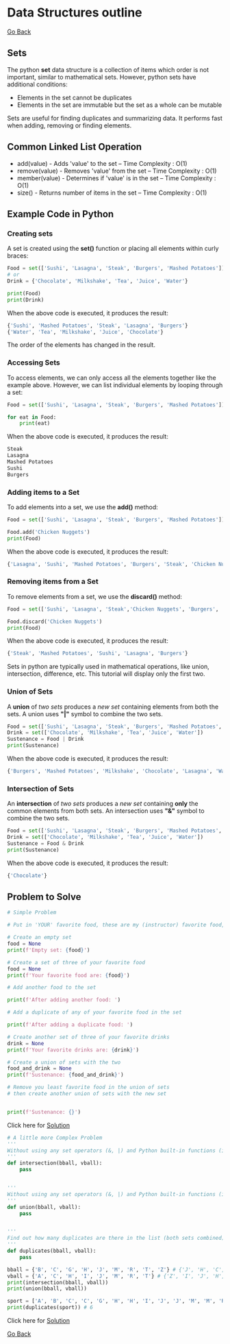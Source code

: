# Data Structures outline

[Go Back](0-welcome.md)

## Sets

The python **set** data structure is a collection of items which order is not important, similar to mathematical sets. However, python sets have additional conditions:

* Elements in the set cannot be duplicates
* Elements in the set are immutable but the set as a whole can be mutable

Sets are useful for finding duplicates and summarizing data. It performs fast when adding, removing or finding elements.

## Common Linked List Operation

* add(value) - Adds 'value' to the set – Time Complexity : O(1)
* remove(value) - Removes 'value' from the set – Time Complexity : O(1)
* member(value) - Determines if 'value' is in the set – Time Complexity : O(1)
* size() - Returns number of items in the set – Time Complexity : O(1)

## Example Code in Python

### Creating sets

A set is created using the **set()** function or placing all elements within curly braces:
```python
Food = set(['Sushi', 'Lasagna', 'Steak', 'Burgers', 'Mashed Potatoes'])
# or
Drink = {'Chocolate', 'Milkshake', 'Tea', 'Juice', 'Water'}

print(Food)
print(Drink)
```
When the above code is executed, it produces the result:
```python
{'Sushi', 'Mashed Potatoes', 'Steak', 'Lasagna', 'Burgers'}
{'Water', 'Tea', 'Milkshake', 'Juice', 'Chocolate'}
```
The order of the elements has changed in the result.

### Accessing Sets
To access elements, we can only access all the elements together like the example above. However, we can list individual elements by looping through a set:
```python
Food = set(['Sushi', 'Lasagna', 'Steak', 'Burgers', 'Mashed Potatoes'])

for eat in Food:
    print(eat)
```
When the above code is executed, it produces the result:
```python
Steak
Lasagna
Mashed Potatoes
Sushi
Burgers
```

### Adding items to a Set
To add elements into a set, we use the **add()** method:
```python
Food = set(['Sushi', 'Lasagna', 'Steak', 'Burgers', 'Mashed Potatoes'])

Food.add('Chicken Nuggets')
print(Food)
```
When the above code is executed, it produces the result:
```python
{'Lasagna', 'Sushi', 'Mashed Potatoes', 'Burgers', 'Steak', 'Chicken Nuggets'}
```

### Removing items from a Set
To remove elements from a set, we use the **discard()** method:
```python
Food = set(['Sushi', 'Lasagna', 'Steak','Chicken Nuggets', 'Burgers', 'Mashed Potatoes'])

Food.discard('Chicken Nuggets')
print(Food)
```
When the above code is executed, it produces the result:
```python
{'Steak', 'Mashed Potatoes', 'Sushi', 'Lasagna', 'Burgers'}
```

Sets in python are typically used in mathematical operations, like union, intersection, difference, etc. This tutorial will display only the first two.

### Union of Sets
A **union** of *two sets* produces a *new set* containing elements from both the sets. A union uses **"|"** symbol to combine the two sets.
```python
Food = set(['Sushi', 'Lasagna', 'Steak', 'Burgers', 'Mashed Potatoes', 'Chocolate'])
Drink = set(['Chocolate', 'Milkshake', 'Tea', 'Juice', 'Water'])
Sustenance = Food | Drink
print(Sustenance)
```
When the above code is executed, it produces the result:
```python
{'Burgers', 'Mashed Potatoes', 'Milkshake', 'Chocolate', 'Lasagna', 'Water', 'Juice', 'Sushi', 'Tea', 'Steak'}
```

### Intersection of Sets
An **intersection** of *two sets* produces a *new set* containing **only** the common elements from both sets. An intersection uses **"&"** symbol to combine the two sets.
```python
Food = set(['Sushi', 'Lasagna', 'Steak', 'Burgers', 'Mashed Potatoes', 'Chocolate'])
Drink = set(['Chocolate', 'Milkshake', 'Tea', 'Juice', 'Water'])
Sustenance = Food & Drink
print(Sustenance)
```
When the above code is executed, it produces the result:
```python
{'Chocolate'}
```

## Problem to Solve
```python
# Simple Problem

# Put in 'YOUR' favorite food, these are my (instructor) favorite food, unless you like the same things I like

# Create an empty set
food = None
print(f'Empty set: {food}')

# Create a set of three of your favorite food
food = None
print(f'Your favorite food are: {food}')

# Add another food to the set

print(f'After adding another food: ')

# Add a duplicate of any of your favorite food in the set

print(f'After adding a duplicate food: ')

# Create another set of three of your favorite drinks
drink = None
print(f'Your favorite drinks are: {drink}')

# Create a union of sets with the two
food_and_drink = None
print(f'Sustenance: {food_and_drink}')

# Remove you least favorite food in the union of sets
# then create another union of sets with the new set


print(f'Sustenance: {}')
```

Click here for [Solution](sets_simple_solution.md)

```python
# A little more Complex Problem
'''
Without using any set operators (&, |) and Python built-in functions (intersect, union), perform an intersection between two sets.
'''
def intersection(bball, vball):
    pass


'''
Without using any set operators (&, |) and Python built-in functions (intersect, union), perform a union between two sets.
'''
def union(bball, vball):
    pass


'''
Find out how many duplicates are there in the list (both sets combined)
'''
def duplicates(bball, vball):
    pass

bball = {'B', 'C', 'G', 'H', 'J', 'M', 'R', 'T', 'Z'} # {'J', 'H', 'C', 'R', 'T', 'M'}
vball = {'A', 'C', 'H', 'I', 'J', 'M', 'R', 'T'} # {'Z', 'I', 'J', 'H', 'G', 'C', 'R', 'T', 'M', 'A', 'B'}
print(intersection(bball, vball))
print(union(bball, vball))

sport = ['A', 'B', 'C', 'C', 'G', 'H', 'H', 'I', 'J', 'J', 'M', 'M', 'R', 'R', 'T', 'T', 'Z']
print(duplicates(sport)) # 6
```
Click here for [Solution](sets_problem2_solution.md)

[Go Back](0-welcome.md)